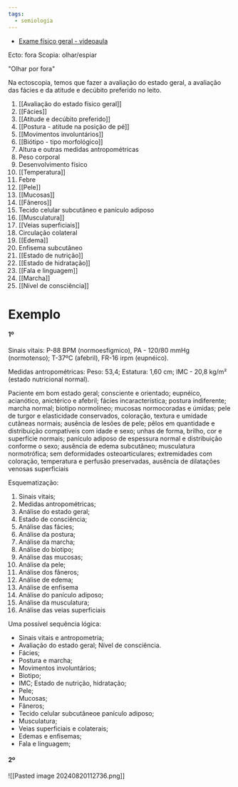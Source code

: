 ```yaml
---
tags:
  - semiologia
---
```

- [Exame físico geral - videoaula]([https://youtu.be/ZSUnfVYWbgI?si=XmqKTbPzCeAT1MYn](Te))

Ecto: fora 
Scopia: olhar/espiar

"Olhar por fora"

Na ectoscopia, temos que fazer a avaliação do estado geral, a avaliação das fácies e da atitude e decúbito preferido no leito. 

1. [[Avaliação do estado físico geral]]
2. [[Fácies]]
3. [[Atitude e decúbito preferido]]
4. [[Postura - atitude na posição de pé]]
5. [[Movimentos involuntários]]
6. [[Biótipo - tipo morfológico]]
7. Altura e outras medidas antropométricas
8. Peso corporal
9. Desenvolvimento físico
10. [[Temperatura]]
11. Febre
12. [[Pele]]
13. [[Mucosas]]
14. [[Fâneros]]
15. Tecido celular subcutâneo e panículo adiposo
16. [[Musculatura]]
17. [[Veias superficiais]]
18. Circulação colateral
19. [[Edema]]
20. Enfisema subcutâneo
21. [[Estado de nutrição]]
22. [[Estado de hidratação]]
23. [[Fala e linguagem]]
24. [[Marcha]]
25. [[Nível de consciência]]

# Exemplo

#### 1º 
Sinais vitais: P-88 BPM (normoesfígmico), PA - 120/80 mmHg (normotenso); T-37ºC (afebril), FR-16 irpm (eupnéico). 

Medidas antropométricas: 
Peso: 53,4; Estatura: 1,60 cm; IMC - 20,8 kg/m² (estado nutricional normal). 

Paciente em bom estado geral; consciente e orientado; eupnéico, acianótico, anictérico e afebril; fácies incaracterística; postura indiferente; marcha normal; biotipo normolíneo; mucosas normocoradas e úmidas; pele de turgor e elasticidade conservados, coloração, textura e umidade cutâneas normais; ausência de lesões de pele; pêlos em quantidade e distribuição compatíveis com idade e sexo; unhas de forma, brilho, cor e superfície normais; panículo adiposo de espessura normal e distribuição conforme o sexo; ausência de edema subcutâneo; musculatura normotrófica; sem deformidades osteoarticulares; extremidades com coloração, temperatura e perfusão preservadas, ausência de dilatações venosas superficiais

Esquematização: 
1. Sinais vitais; 
2. Medidas antropométricas; 
3. Análise do estado geral; 
4. Estado de consciência; 
5. Análise das fácies; 
6. Análise da postura; 
7. Análise da marcha; 
8. Análise do biotipo; 
9. Análise das mucosas; 
10. Análise da pele;
11. Análise dos fâneros; 
12. Análise de edema; 
13. Análise de enfisema
14. Análise do panículo adiposo; 
15. Análise da musculatura; 
16. Análise das veias superficiais

Uma possível sequência lógica: 
- Sinais vitais e antropometria;
- Avaliação do estado geral; Nível de consciência. 
- Fácies; 
- Postura e marcha;
- Movimentos involuntários; 
- Biotipo; 
- IMC; Estado de nutrição, hidratação;
- Pele; 
- Mucosas; 
- Fâneros; 
- Tecido celular subcutâneoe panículo adiposo;  
- Musculatura; 
- Veias superficiais e colaterais; 
- Edemas e enfisemas; 
- Fala e linguagem; 

#### 2º 
![[Pasted image 20240820112736.png]]
